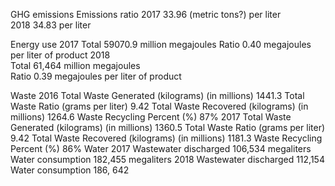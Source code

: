 GHG emissions
    Emissions ratio
        2017
            33.96 (metric tons?) per liter    
        2018 
            34.83 per liter

Energy use
    2017
        Total
            59070.9 million megajoules
        Ratio
            0.40 megajoules per liter of product
    2018    
        Total
            61,464 million megajoules         
        Ratio
            0.39 megajoules per liter of product

Waste
    2016
        Total Waste Generated (kilograms) (in millions)
            1441.3
        Total Waste Ratio (grams per liter)
            9.42
        Total Waste Recovered (kilograms) (in millions)
            1264.6
        Waste Recycling Percent (%)
            87%
    2017
        Total Waste Generated (kilograms) (in millions)
            1360.5
        Total Waste Ratio (grams per liter)
            9.42
        Total Waste Recovered (kilograms) (in millions)
            1181.3
        Waste Recycling Percent (%)
            86%
Water
    2017
        Wastewater discharged
            106,534 megaliters    
        Water consumption
            182,455 megaliters
    2018
        Wastewater discharged
            112,154
        Water consumption
            186, 642
